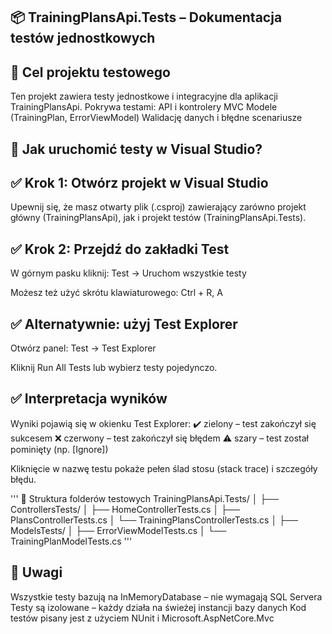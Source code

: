 ## 📦 TrainingPlansApi.Tests – Dokumentacja testów jednostkowych

## 🧪 Cel projektu testowego
Ten projekt zawiera testy jednostkowe i integracyjne dla aplikacji TrainingPlansApi. Pokrywa testami:
API i kontrolery MVC
Modele (TrainingPlan, ErrorViewModel)
Walidację danych i błędne scenariusze

## 🧪 Jak uruchomić testy w Visual Studio?
## ✅ Krok 1: Otwórz projekt w Visual Studio
Upewnij się, że masz otwarty plik (.csproj) zawierający zarówno projekt główny (TrainingPlansApi), jak i projekt testów (TrainingPlansApi.Tests).

## ✅ Krok 2: Przejdź do zakładki Test
W górnym pasku kliknij:
Test -> Uruchom wszystkie testy

Możesz też użyć skrótu klawiaturowego:
Ctrl + R, A

## ✅ Alternatywnie: użyj Test Explorer
Otwórz panel: Test -> Test Explorer

Kliknij Run All Tests lub wybierz testy pojedynczo.

## ✅ Interpretacja wyników
Wyniki pojawią się w okienku Test Explorer:
✔️ zielony – test zakończył się sukcesem
❌ czerwony – test zakończył się błędem
⚠️ szary – test został pominięty (np. [Ignore])

Kliknięcie w nazwę testu pokaże pełen ślad stosu (stack trace) i szczegóły błędu.

'''
📂 Struktura folderów testowych
TrainingPlansApi.Tests/
│
├── ControllersTests/
│   ├── HomeControllerTests.cs
│   ├── PlansControllerTests.cs
│   └── TrainingPlansControllerTests.cs
│
├── ModelsTests/
│   ├── ErrorViewModelTests.cs
│   └── TrainingPlanModelTests.cs
'''

## 📌 Uwagi
Wszystkie testy bazują na InMemoryDatabase – nie wymagają SQL Servera
Testy są izolowane – każdy działa na świeżej instancji bazy danych
Kod testów pisany jest z użyciem NUnit i Microsoft.AspNetCore.Mvc
